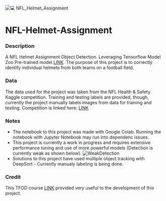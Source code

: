 ![💻 NFL_Helmet_Assignment](https://github.com/alexsowep/NFL-Helmet-Assignment/assets/102556708/b47967c5-37aa-4265-99da-9f158b0ab44d)

# NFL-Helmet-Assignment

### Description

A NFL Helmet Assignment Object Detection. Leveraging Tensorflow Model Zoo Pre-trained model [LINK](https://github.com/tensorflow/models/blob/master/research/object_detection/g3doc/tf2_detection_zoo.md). The purpose of this project is to correctly identify individual helmets from both teams on a football field.

### Data

The data used for the project was taken from the NFL Health & Safety Kaggle competition. Training and testing labels are provided, though, currently the project manually labels images from data for training and testing. Competition is linked here: [LINK](https://www.kaggle.com/competitions/nfl-health-and-safety-helmet-assignment/data)

### Notes

* The notebook to this project was made with Google Colab. Running the notebook with Jupyter Notebook may run into dependenc issues.
* This project is currently a work in progress and requires extensive performance tuning and use of more powerful models (Detection is currently weak as shown below).
  ![WeakDetection](https://github.com/alexsowep/NFL-Helmet-Assignment/assets/102556708/a9c7e627-0db1-4bf9-bdaa-beef49445081)
* Solutions to this project have used multiple object tracking with DeepSort - Currently manualy labeling is being done.

### Credit

This TFOD course [LINK](https://github.com/nicknochnack/TFODCourse) provided very useful to the development of this project.
